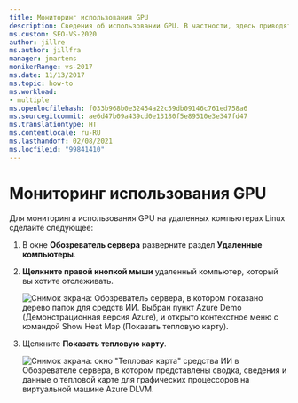 ```yaml
---
title: Мониторинг использования GPU
description: Сведения об использовании GPU. В частности, здесь приводятся сведения о мониторинге использования GPU на удаленных компьютерах Linux.
ms.custom: SEO-VS-2020
author: jillre
ms.author: jillfra
manager: jmartens
monikerRange: vs-2017
ms.date: 11/13/2017
ms.topic: how-to
ms.workload:
- multiple
ms.openlocfilehash: f033b968b0e32454a22c59db09146c761ed758a6
ms.sourcegitcommit: ae6d47b09a439cd0e13180f5e89510e3e347fd47
ms.translationtype: HT
ms.contentlocale: ru-RU
ms.lasthandoff: 02/08/2021
ms.locfileid: "99841410"
---
```

# <a name="monitoring-gpu-utilization"></a>Мониторинг использования GPU

Для мониторинга использования GPU на удаленных компьютерах Linux сделайте следующее:

1. В окне **Обозреватель сервера** разверните раздел **Удаленные компьютеры**.
2. **Щелкните правой кнопкой мыши** удаленный компьютер, который вы хотите отслеживать.

    ![Снимок экрана: Обозреватель сервера, в котором показано дерево папок для средств ИИ. Выбран пункт Azure Demo (Демонстрационная версия Azure), и открыто контекстное меню с командой Show Heat Map (Показать тепловую карту).](media/monitor-gpu/gpu-heatmap-0.png)

3. Щелкните **Показать тепловую карту**.

    ![Снимок экрана: окно "Тепловая карта" средства ИИ в Обозревателе сервера, в котором представлены сводка, сведения и данные о тепловой карте для графических процессоров на виртуальной машине Azure DLVM.](media/monitor-gpu/heatmap.png)
